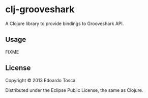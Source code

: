 # clj-grooveshark

A Clojure library to provide bindings to Grooveshark API.

## Usage

FIXME

## License

Copyright © 2013 Edoardo Tosca

Distributed under the Eclipse Public License, the same as Clojure.
